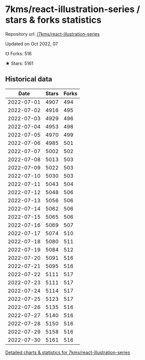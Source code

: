 # 7kms/react-illustration-series / stars & forks statistics

Repository url: [/7kms/react-illustration-series](https://github.com/7kms/react-illustration-series)

Updated on Oct 2022, 07

☋ Forks: 516

★ Stars: 5161

## Historical data
| Date | Stars | Forks |
|------|-------|-------|
| 2022-07-01 | 4907 | 494 | 
| 2022-07-02 | 4916 | 495 | 
| 2022-07-03 | 4929 | 496 | 
| 2022-07-04 | 4953 | 498 | 
| 2022-07-05 | 4970 | 499 | 
| 2022-07-06 | 4985 | 501 | 
| 2022-07-07 | 5002 | 502 | 
| 2022-07-08 | 5013 | 503 | 
| 2022-07-09 | 5022 | 503 | 
| 2022-07-10 | 5030 | 503 | 
| 2022-07-11 | 5043 | 504 | 
| 2022-07-12 | 5048 | 506 | 
| 2022-07-13 | 5056 | 506 | 
| 2022-07-14 | 5062 | 506 | 
| 2022-07-15 | 5065 | 506 | 
| 2022-07-16 | 5069 | 507 | 
| 2022-07-17 | 5074 | 510 | 
| 2022-07-18 | 5080 | 511 | 
| 2022-07-19 | 5084 | 512 | 
| 2022-07-20 | 5091 | 516 | 
| 2022-07-21 | 5095 | 516 | 
| 2022-07-22 | 5111 | 517 | 
| 2022-07-23 | 5111 | 517 | 
| 2022-07-24 | 5114 | 517 | 
| 2022-07-25 | 5123 | 517 | 
| 2022-07-26 | 5135 | 516 | 
| 2022-07-27 | 5140 | 516 | 
| 2022-07-28 | 5150 | 516 | 
| 2022-07-29 | 5158 | 516 | 
| 2022-07-30 | 5161 | 516 | 


[Detailed charts & statistics for 7kms/react-illustration-series](https://reviewgithub.com/rep/7kms/react-illustration-series)
